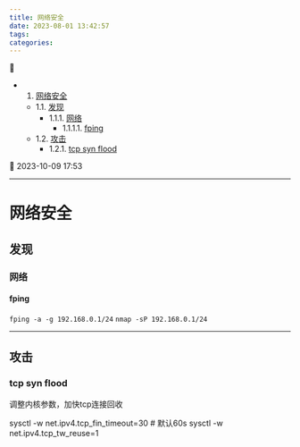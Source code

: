 ```yaml
---
title: 网络安全
date: 2023-08-01 13:42:57
tags: 
categories: 
---
```


💠

- 1. [网络安全](#网络安全)
    - 1.1. [发现](#发现)
        - 1.1.1. [网络](#网络)
            - 1.1.1.1. [fping](#fping)
    - 1.2. [攻击](#攻击)
        - 1.2.1. [tcp syn flood](#tcp-syn-flood)

💠 2023-10-09 17:53
****************************************

# 网络安全
## 发现
### 网络
#### fping

`fping -a -g 192.168.0.1/24`
`nmap -sP 192.168.0.1/24`

************************

## 攻击

### tcp syn flood 
调整内核参数，加快tcp连接回收

sysctl -w net.ipv4.tcp_fin_timeout=30 # 默认60s
sysctl -w net.ipv4.tcp_tw_reuse=1

